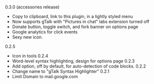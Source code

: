 0.3.0 (accessories release)
 - Copy to clipboard, link to this plugin, in a lightly styled menu
 - Now supports gTalk with "Pictures in chat" labs extension turned off
 - Donate button, toggle switch, and fork banner on options page
 - Google analytics for click events
 - Sexy new icon.

0.2.5
 - Icon in tools
0.2.4
 - Word-level syntax highlighting, design for options page
0.2.3
 - Add option, off by default, for auto-detection of code blocks.
0.2.2
 - Change name to "gTalk Syntax Highlighter"
0.2.1
 - Limit Domain to mail.google.com